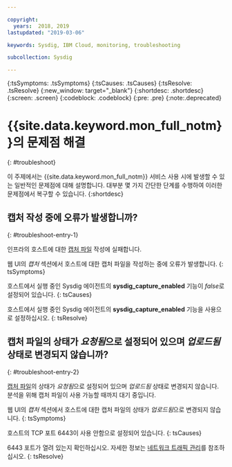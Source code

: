 ```yaml
---

copyright:
  years:  2018, 2019
lastupdated: "2019-03-06"

keywords: Sysdig, IBM Cloud, monitoring, troubleshooting

subcollection: Sysdig

---
```


{:tsSymptoms: .tsSymptoms}
{:tsCauses: .tsCauses}
{:tsResolve: .tsResolve}
{:new_window: target="_blank"}
{:shortdesc: .shortdesc}
{:screen: .screen}
{:codeblock: .codeblock}
{:pre: .pre}
{:note:.deprecated}

# {{site.data.keyword.mon_full_notm}}의 문제점 해결
{: #troubleshoot}

이 주제에서는 {{site.data.keyword.mon_full_notm}} 서비스 사용 시에 발생할 수 있는 일반적인 문제점에 대해 설명합니다. 대부분 몇 가지 간단한 단계를 수행하여 이러한 문제점에서 복구할 수 있습니다.
{:shortdesc}

## 캡처 작성 중에 오류가 발생합니까?
{: #troubleshoot-entry-1}

인프라의 호스트에 대한 [캡처 파일](/docs/services/Monitoring-with-Sysdig/captures.html#captures) 작성에 실패합니다. 

웹 UI의 *캡처* 섹션에서 호스트에 대한 캡처 파일을 작성하는 중에 오류가 발생합니다.
{: tsSymptoms}

호스트에서 실행 중인 Sysdig 에이전트의 **sysdig_capture_enabled** 기능이 *false*로 설정되어 있습니다.
{: tsCauses}

호스트에서 실행 중인 Sysdig 에이전트의 **sysdig_capture_enabled** 기능을 사용으로 설정하십시오.
{: tsResolve}


## 캡처 파일의 상태가 *요청됨*으로 설정되어 있으며 *업로드됨* 상태로 변경되지 않습니까?
{: #troubleshoot-entry-2}

[캡처 파일](/docs/services/Monitoring-with-Sysdig?topic=Sysdig-captures#captures)의 상태가 *요청됨*으로 설정되어 있으며 *업로드됨* 상태로 변경되지 않습니다. 분석을 위해 캡처 파일이 사용 가능할 때까지 대기 중입니다.

웹 UI의 *캡처* 섹션에서 호스트에 대한 캡처 파일의 상태가 *업로드됨*으로 변경되지 않습니다.
{: tsSymptoms}

호스트의 TCP 포트 6443이 사용 안함으로 설정되어 있습니다.
{: tsCauses}


6443 포트가 열려 있는지 확인하십시오. 자세한 정보는 [네트워크 트래픽 관리](/docs/services/Monitoring-with-Sysdig?topic=Sysdig-network#network_send)를 참조하십시오.
{: tsResolve}


